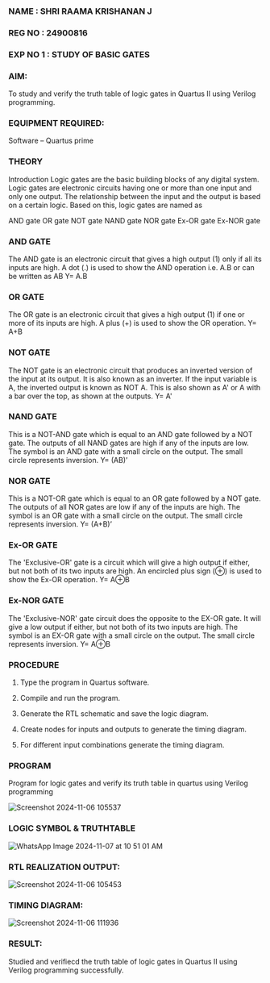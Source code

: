 ### NAME : SHRI RAAMA KRISHANAN J
### REG NO : 24900816
### EXP NO 1 : STUDY OF BASIC GATES

### AIM:

To study and verify the truth table of logic gates in Quartus II using Verilog programming.

### EQUIPMENT REQUIRED:

Software – Quartus prime 

### THEORY

Introduction Logic gates are the basic building blocks of any digital system. Logic gates are electronic circuits having one or more than one input and only one output. The relationship between the input and the output is based on a certain logic. Based on this, logic gates are named as

AND gate OR gate NOT gate NAND gate NOR gate Ex-OR gate Ex-NOR gate

### AND GATE

The AND gate is an electronic circuit that gives a high output (1) only if all its inputs are high. A dot (.) is used to show the AND operation i.e. A.B or can be written as AB
Y= A.B

### OR GATE 

The OR gate is an electronic circuit that gives a high output (1) if one or more of its inputs are high. A plus (+) is used to show the OR operation.
Y= A+B

### NOT GATE

The NOT gate is an electronic circuit that produces an inverted version of the input at its output. It is also known as an inverter. If the input variable is A, the inverted output is known as NOT A. This is also shown as A' or A with a bar over the top, as shown at the outputs.
Y= A'

### NAND GATE

This is a NOT-AND gate which is equal to an AND gate followed by a NOT gate. The outputs of all NAND gates are high if any of the inputs are low. The symbol is an AND gate with a small circle on the output. The small circle represents inversion.
Y= (AB)’

### NOR GATE

This is a NOT-OR gate which is equal to an OR gate followed by a NOT gate. The outputs of all NOR gates are low if any of the inputs are high. The symbol is an OR gate with a small circle on the output. The small circle represents inversion.
Y= (A+B)’

### Ex-OR GATE

The 'Exclusive-OR' gate is a circuit which will give a high output if either, but not both of its two inputs are high. An encircled plus sign (⊕) is used to show the Ex-OR operation.
Y= A⊕B

### Ex-NOR GATE

The 'Exclusive-NOR' gate circuit does the opposite to the EX-OR gate. It will give a low output if either, but not both of its two inputs are high. The symbol is an EX-OR gate with a small circle on the output. The small circle represents inversion.
Y= A⊕B

 ### PROCEDURE 

1.	Type the program in Quartus software.

2.	Compile and run the program.

3.	Generate the RTL schematic and save the logic diagram.

4.	Create nodes for inputs and outputs to generate the timing diagram.

5.	For different input combinations generate the timing diagram.


### PROGRAM

Program for logic gates and verify its truth table in quartus using Verilog programming

![Screenshot 2024-11-06 105537](https://github.com/user-attachments/assets/f4bf4484-0cdf-46be-b712-3b6fcee2f1c9)


### LOGIC SYMBOL & TRUTHTABLE

![WhatsApp Image 2024-11-07 at 10 51 01 AM](https://github.com/user-attachments/assets/78e53049-0c74-48a8-8a3d-8e784d458a40)

 ### RTL REALIZATION OUTPUT: 
 
![Screenshot 2024-11-06 105453](https://github.com/user-attachments/assets/6bfbf855-7109-40f3-b7bc-9d011564424c)

 ### TIMING DIAGRAM:
 
![Screenshot 2024-11-06 111936](https://github.com/user-attachments/assets/66c4d015-9f22-468c-b769-3c904d45ad6c)

### RESULT:
Studied and verifiecd the truth table of logic gates in Quartus II using Verilog programming successfully.

